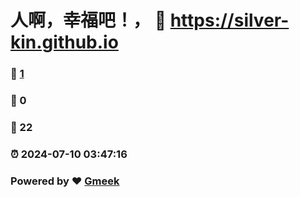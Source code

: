 # 人啊，幸福吧！， :link: https://silver-kin.github.io 
### :page_facing_up: [1](https://silver-kin.github.io/tag.html) 
### :speech_balloon: 0 
### :hibiscus: 22 
### :alarm_clock: 2024-07-10 03:47:16 
### Powered by :heart: [Gmeek](https://github.com/Meekdai/Gmeek)
